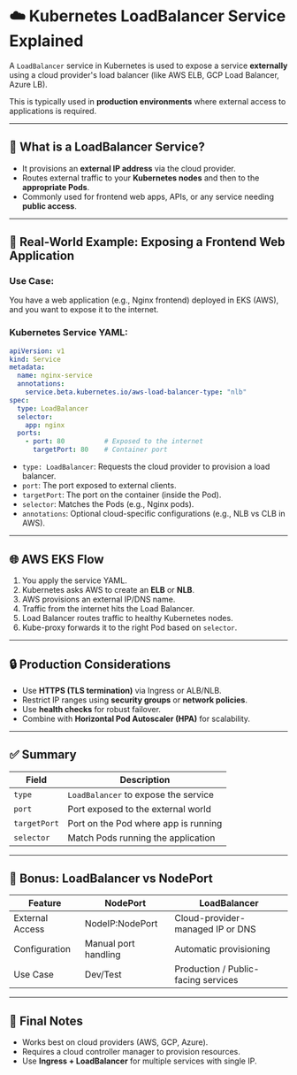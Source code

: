 
# ☁️ Kubernetes LoadBalancer Service Explained

A `LoadBalancer` service in Kubernetes is used to expose a service **externally** using a cloud provider's load balancer (like AWS ELB, GCP Load Balancer, Azure LB).

This is typically used in **production environments** where external access to applications is required.

---

## 🔧 What is a LoadBalancer Service?

- It provisions an **external IP address** via the cloud provider.
- Routes external traffic to your **Kubernetes nodes** and then to the **appropriate Pods**.
- Commonly used for frontend web apps, APIs, or any service needing **public access**.

---

## 🧪 Real-World Example: Exposing a Frontend Web Application

### Use Case:
You have a web application (e.g., Nginx frontend) deployed in EKS (AWS), and you want to expose it to the internet.

### Kubernetes Service YAML:

```yaml
apiVersion: v1
kind: Service
metadata:
  name: nginx-service
  annotations:
    service.beta.kubernetes.io/aws-load-balancer-type: "nlb"
spec:
  type: LoadBalancer
  selector:
    app: nginx
  ports:
    - port: 80          # Exposed to the internet
      targetPort: 80    # Container port
```

- `type: LoadBalancer`: Requests the cloud provider to provision a load balancer.
- `port`: The port exposed to external clients.
- `targetPort`: The port on the container (inside the Pod).
- `selector`: Matches the Pods (e.g., Nginx pods).
- `annotations`: Optional cloud-specific configurations (e.g., NLB vs CLB in AWS).

---

## 🌐 AWS EKS Flow

1. You apply the service YAML.
2. Kubernetes asks AWS to create an **ELB** or **NLB**.
3. AWS provisions an external IP/DNS name.
4. Traffic from the internet hits the Load Balancer.
5. Load Balancer routes traffic to healthy Kubernetes nodes.
6. Kube-proxy forwards it to the right Pod based on `selector`.

---

## 🔒 Production Considerations

- Use **HTTPS (TLS termination)** via Ingress or ALB/NLB.
- Restrict IP ranges using **security groups** or **network policies**.
- Use **health checks** for robust failover.
- Combine with **Horizontal Pod Autoscaler (HPA)** for scalability.

---

## ✅ Summary

| Field         | Description                                |
|---------------|--------------------------------------------|
| `type`        | `LoadBalancer` to expose the service       |
| `port`        | Port exposed to the external world         |
| `targetPort`  | Port on the Pod where app is running       |
| `selector`    | Match Pods running the application         |

---

## 🧠 Bonus: LoadBalancer vs NodePort

| Feature          | NodePort               | LoadBalancer                         |
|------------------|------------------------|--------------------------------------|
| External Access  | NodeIP:NodePort        | Cloud-provider-managed IP or DNS     |
| Configuration    | Manual port handling   | Automatic provisioning               |
| Use Case         | Dev/Test               | Production / Public-facing services  |

---

## 📌 Final Notes

- Works best on cloud providers (AWS, GCP, Azure).
- Requires a cloud controller manager to provision resources.
- Use **Ingress + LoadBalancer** for multiple services with single IP.

